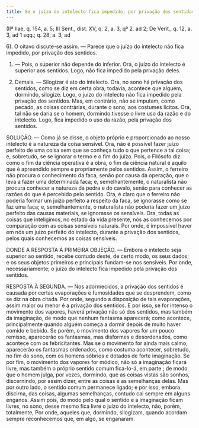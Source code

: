 ```yaml
---
title: Se o juízo do intelecto fica impedido, por privação dos sentidos
---
```


(IIª IIae, q. 154, a. 5; III Sent., dist. XV, q. 2, a. 3, qª 2. ad 2; De Verit., q. 12, a. 3, ad 1 sqq.; q. 28, a. 3, ad 

6).  O oitavo discute-se assim. ― Parece que o juízo do intelecto não fica impedido, por privação dos sentidos.  

1. ― Pois, o superior não depende do inferior. Ora, o juízo do intelecto é superior aos sentidos. Logo, não fica impedido pela privação deles.  

2. Demais. ― Silogizar é ato do intelecto. Ora, no sono há privação dos sentidos, como se diz em certa obra; todavia, acontece que alguém, dormindo, silogize. Logo, o juízo do intelecto não fica impedido pela privação dos sentidos.  Mas, em contrário, não se imputam, como pecado, as coisas contrárias, durante o sono, aos costumes lícitos. Ora, tal não se daria se o homem, dormindo tivesse o livre uso da razão e do intelecto. Logo, fica impedido o uso da razão, pela privação dos sentidos.  

SOLUÇÃO. ― Como já se disse, o objeto próprio e proporcionado ao nosso intelecto é a natureza da coisa sensível. Ora, não é possível fazer juízo perfeito de uma coisa sem que se conheça tudo o que pertence a tal coisa; e, sobretudo, se se ignorar o termo e o fim do juízo. Pois, o Filósofo diz: como o fim da ciência operativa é a obra, o fim da ciência natural é aquilo que é apreendido sempre e propriamente pelos sentidos. Assim, o ferreiro não procura o conhecimento da faca, senão por causa da operação, que o leva a fazer uma determinada faca; e, semelhantemente, o naturalista não procura conhecer a natureza da pedra e do cavalo, senão para conhecer as razões do que é percebido pelo sentido. Ora, é claro que o ferreiro não poderia formar um juízo perfeito a respeito da faca, se ignorasse como se faz uma faca; e, semelhantemente, o naturalista não poderia fazer um juízo perfeito das causas materiais, se ignorasse os sensíveis. Ora, todas as coisas que inteligimos, no estado da vida presente, nós as conhecemos por comparação com as coisas sensíveis naturais. Por onde, é impossível haver em nós um juízo perfeito do intelecto, durante a privação dos sentidos, pelos quais conhecemos as coisas sensíveis.  

DONDE A RESPOSTA À PRIMEIRA OBJEÇÃO. ― Embora o intelecto seja superior ao sentido, recebe contudo deste, de certo modo, os seus dados; e os seus objetos primeiros e principais fundam-se nos sensíveis. Por onde, necessariamente; o juízo do intelecto fica impedido pela privação dos sentidos.  

RESPOSTA À SEGUNDA. ― Nos adormecidos, a privação dos sentidos é causada por certas evaporações e fumosidades que se desprendem, como se diz na obra citada. Por onde, segundo a disposição de tais evaporações, assim maior ou menor é a privação dos sentidos. E por isso, se for intenso o movimento dos vapores, haverá privação não só dos sentidos, mas também da imaginação, de modo que nenhum fantasma aparecerá; como acontece, principalmente quando alguém começa a dormir depois de muito haver comido e bebido. Se porém, o movimento dos vapores for um pouco remisso, aparecerão os fantasmas, mas disformes e desordenados, como acontece com os febricitantes. Mas se o movimento for ainda mais calmo, aparecerão os fantasmas ordenados, como costuma acontecer, sobretudo, no fim do sono, com os homens sóbrios e dotados de forte imaginação. Se por fim, o movimento dos vapores for módico, não só a imaginação ficará livre, mas também o próprio sentido comum fica-lo-á, em parte ; de modo que o homem julga, por vezes, dormindo, que as coisas vistas são sonhos, discernindo, por assim dizer, entre as coisas e as semelhanças delas. Mas por outro lado, o sentido comum permanece ligado; e por isso, embora discirna, das coisas, algumas semelhanças, contudo cai sempre em alguns enganos. Assim pois, do modo pelo qual o sentido e a imaginação ficam livres, no sono, desse mesmo fica livre o juízo do intelecto, não, porém, totalmente, Por onde, aqueles que, dormindo, silogizam, quando acordam sempre reconhecemos que, em algo, se enganaram.